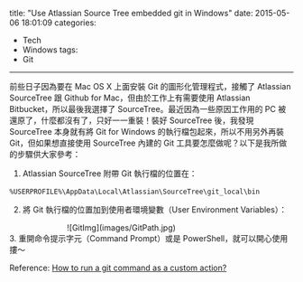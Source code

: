 title: "Use Atlassian Source Tree embedded git in Windows"
date: 2015-05-06 18:01:09
categories:
- Tech
- Windows
tags:
- Git
---

前些日子因為要在 Mac OS X 上面安裝 Git 的圖形化管理程式，接觸了 Atlassian SourceTree 跟 Github for Mac，但由於工作上有需要使用 Atlassian Bitbucket，所以最後我選擇了 SourceTree。最近因為一些原因工作用的 PC 被還原了，什麼都沒有了，只好一一重裝！裝好 SourceTree 後，我發現 SourceTree 本身就有將 Git for Windows 的執行檔包起來，所以不用另外再裝 Git，但如果想直接使用 SourceTree 內建的 Git 工具要怎麼做呢？以下是我所做的步驟供大家參考：

1. Atlassian SourceTree 附帶 Git 執行檔的位置在：
```path
%USERPROFILE%\AppData\Local\Atlassian\SourceTree\git_local\bin
```
2. 將 Git 執行檔的位置加到使用者環境變數（User Environment Variables）：
<div style="width:300px;margin:0 auto;display:block;">
![GitImg](images/GitPath.jpg)
</div>
3. 重開命令提示字元（Command Prompt）或是 PowerShell，就可以開心使用摟～


Reference: [How to run a git command as a custom action?](https://answers.atlassian.com/questions/245850/how-to-run-a-git-command-as-a-custom-action)
